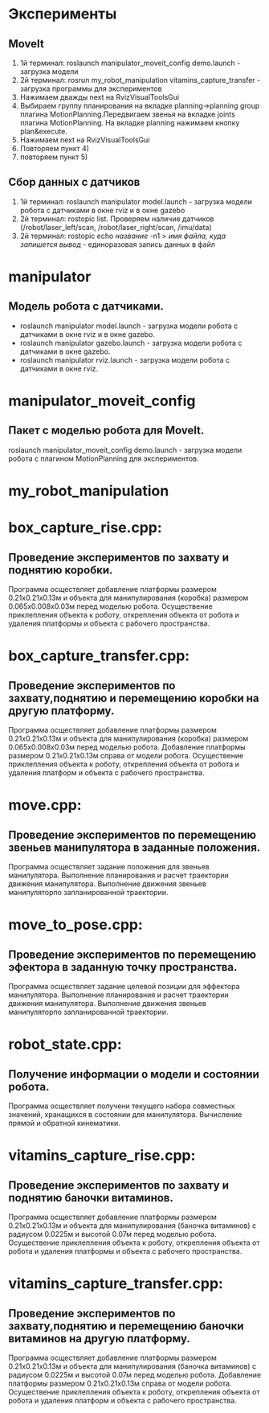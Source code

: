 Эксперименты
==========================================
MoveIt
------------
1) 1й терминал: roslaunch manipulator_moveit_config demo.launch - загрузка модели
2) 2й терминал: rosrun my_robot_manipulation vitamins_capture_transfer - загрузка программы для экспериментов
3) Нажимаем дважды next на RvizVisualToolsGui
4) Выбираем группу планирования на вкладке planning->planning group плагина MotionPlanning.Передвигаем звенья на вкладке joints плагина MotionPlanning. На вкладке planning нажимаем кнопку plan&execute.
5) Нажимаем next на RvizVisualToolsGui
6) Повторяем пункт 4)
7) повторяем пункт 5)

Сбор данных с датчиков
------------
1) 1й терминал: roslaunch manipulator model.launch - загрузка модели робота с датчиками в окне rviz и в окне gazebo
2) 2й терминал: rostopic list. Проверяем наличие датчиков (/robot/laser_left/scan, /robot/laser_right/scan, /imu/data)
3) 2й терминал: rostopic echo *название* -n1 > *имя файла, куда запишется вывод* - единоразовая запись данных в файл



# manipulator
Модель робота с датчиками.
------------
* roslaunch manipulator model.launch - загрузка модели робота с датчиками в окне rviz и в окне gazebo. 
* roslaunch manipulator gazebo.launch - загрузка модели робота с датчиками в окне gazebo. 
* roslaunch manipulator rviz.launch - загрузка модели робота с датчиками в окне rviz. 

# manipulator_moveit_config
Пакет с моделью робота для MoveIt.
------------
roslaunch manipulator_moveit_config demo.launch - загрузка модели робота с плагином MotionPlanning для экспериментов.

# my_robot_manipulation

box_capture_rise.cpp:
===========================================
Проведение экспериментов по захвату и поднятию коробки.
------------ 
Программа осществляет добавление платформы размером 0.21х0.21х0.13м и объекта 
для манипулирования (коробка) размером 0.065х0.008х0.03м перед моделью робота. 
Осуществение приклепления объекта к роботу, открепления объекта от робота 
и удаления платформы и объекта с рабочего пространства.

box_capture_transfer.cpp:
===========================================
Проведение экспериментов по захвату,поднятию и перемещению коробки на другую платформу.
------------  
Программа осществляет добавление платформы размером 0.21х0.21х0.13м и объекта 
для манипулирования (коробка) размером 0.065х0.008х0.03м перед моделью робота.
Добавление платформы размером 0.21х0.21х0.13м справа от модели робота.
Осуществение приклепления объекта к роботу, открепления объекта от робота 
и удаления платформ и объекта с рабочего пространства.

move.cpp:
===========================================
Проведение экспериментов по перемещению звеньев манипулятора в заданные положения.
------------ 
Программа осществляет задание положения для звеньев манипулятора. 
Выполнение планирования и расчет траектории движения манипулятора. 
Выполнение движения звеньев манипуляторпо запланированной траектории.

move_to_pose.cpp:
===========================================
Проведение экспериментов по перемещению эфектора в заданную точку пространства.
------------ 
Программа осществляет задание целевой позиции для эффектора манипулятора. 
Выполнение планирования и расчет траектории движения манипулятора. 
Выполнение движения звеньев манипуляторпо запланированной траектории.

robot_state.cpp:
===========================================
Получение информации о модели и состоянии робота.
------------ 
Программа осществляет получени текущего набора совместных значений, хранащихся в состоянии для манипулятора.
Вычисление прямой и обратной кинематики.

vitamins_capture_rise.cpp:
===========================================
Проведение экспериментов по захвату и поднятию баночки витаминов.
------------ 
Программа осществляет добавление платформы размером 0.21х0.21х0.13м и объекта 
для манипулирования (баночка витаминов) с радиусом 0.0225м и высотой 0.07м перед моделью робота. 
Осуществение приклепления объекта к роботу, открепления объекта от робота 
и удаления платформы и объекта с рабочего пространства.

vitamins_capture_transfer.cpp:
===========================================
Проведение экспериментов по захвату,поднятию и перемещению баночки витаминов на другую платформу.
------------ 
Программа осществляет добавление платформы размером 0.21х0.21х0.13м и объекта 
для манипулирования (баночка витаминов) с радиусом 0.0225м и высотой 0.07м перед моделью робота.
Добавление платформы размером 0.21х0.21х0.13м справа от модели робота.
Осуществение приклепления объекта к роботу, открепления объекта от робота 
и удаления платформ и объекта с рабочего пространства.
